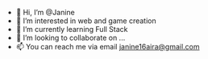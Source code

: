 - 👋 Hi, I’m @Janine
- 👀 I’m interested in web and game creation
- 🌱 I’m currently learning Full Stack
- 💞️ I’m looking to collaborate on ...
- 📫 You can reach me via email janine16aira@gmail.com

<!---
JanineAira/JanineAira is a ✨ special ✨ repository because its `README.md` (this file) appears on your GitHub profile.
You can click the Preview link to take a look at your changes.
--->
